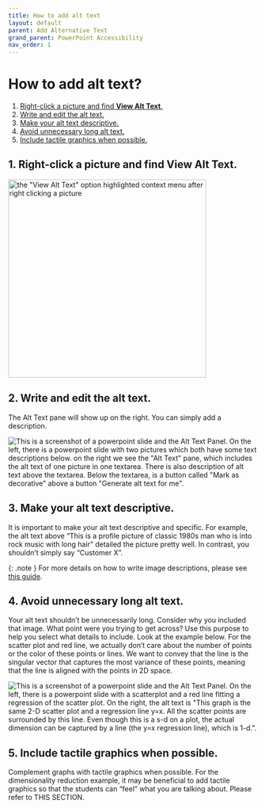 ```yaml
---
title: How to add alt text
layout: default
parent: Add Alternative Text
grand_parent: PowerPoint Accessibility
nav_order: 1
---
```


# How to add alt text?

1. [Right-click a picture and find **View Alt Text**.](#1-right-click-a-picture-and-find-view-alt-text)
2. [Write and edit the alt text.](#2-write-and-edit-the-alt-text)
3. [Make your alt text descriptive.](#3-make-your-alt-text-descriptive)
4. [Avoid unnecessary long alt text.](#4-avoid-unnecessary-long-alt-text)
5. [Include tactile graphics when possible.](#5-include-tactile-graphics-when-possible)

## 1. Right-click a picture and find **View Alt Text**.

<img src="{{site.baseurl}}/assets/images/PowerPoint/alt-text-1.png" alt='the "View Alt Text" option highlighted context menu after right clicking a picture' width="400">


## 2. Write and edit the alt text.

The Alt Text pane will show up on the right. You can simply add a description. 

<img src="{{site.baseurl}}/assets/images/PowerPoint/alt-text-2.png" alt='This is a screenshot of a powerpoint slide and the Alt Text Panel. On the left, there is a powerpoint slide with two pictures which both have some text descriptions below. on the right we see the "Alt Text" pane, which includes the alt text of one picture in one textarea. There is also description of alt text above the textarea. Below the textarea, is a button called "Mark as decorative" above a button "Generate alt text for me".'>

## 3. Make your alt text descriptive.

It is important to make your alt text descriptive and specific. For example, the alt text above “This is a profile picture of classic 1980s man who is into rock music with long hair” detailed the picture pretty well. In contrast, you shouldn’t simply say “Customer X”. 

{: .note }
For more details on how to write image descriptions, please see [this guide](http://diagramcenter.org/table-of-contents-2.html).

## 4. Avoid unnecessary long alt text.

Your alt text shouldn’t be unnecessarily long. Consider why you included that image. What point were you trying to get across? Use this purpose to help you select what details to include. Look at the example below. For the scatter plot and red line, we actually don’t care about the number of points or the color of these points or lines. We want to convey that the line is the singular vector that captures the most variance of these points, meaning that the line is aligned with the points in 2D space. 

<img src="{{site.baseurl}}/assets/images/PowerPoint/alt-text-3.png" alt='This is a screenshot of a powerpoint slide and the Alt Text Panel. On the left, there is a powerpoint slide with a scatterplot and a red line fitting a regression of the scatter plot. On the right, the alt text is "This graph is the same 2-D scatter plot and a regression line y=x. All the scatter points are surrounded by this line. Even though this is a s-d on a plot, the actual dimension can be captured by a line (the y=x regression line), which is 1-d.".'>


## 5. Include tactile graphics when possible.

Complement graphs with tactile graphics when possible. For the dimensionality reduction example, it may be beneficial to add tactile graphics so that the students can “feel” what you are talking about. Please refer to THIS SECTION.